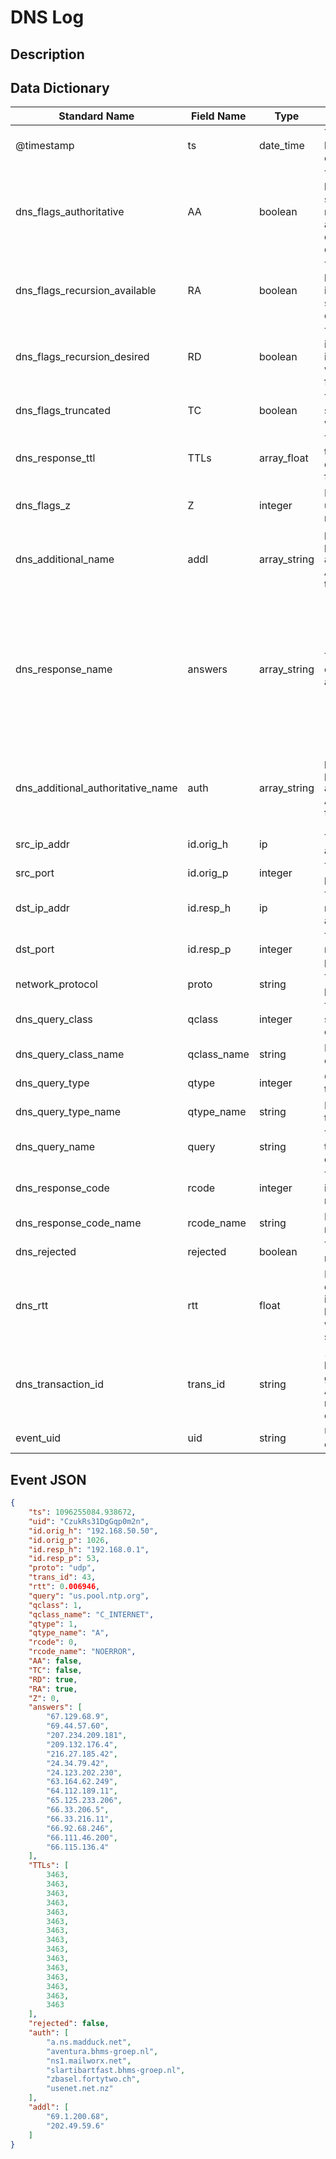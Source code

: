 # DNS Log

## Description

## Data Dictionary

| Standard Name                     | Field Name                      | Type                            | Description                                                                                                                                               | Sample Value                                                                                                                                                                                                                                              |
| -------------------------------   | ------------------------------- | ------------------------------- | -------------------------------                                                                                                                           | -------------------------------                                                                                                                                                                                                                           |
| @timestamp                        | ts                              | date_time                       | Timestamp of the beginning of the event in epoch format                                                                                                   | `1300475167.096535`                                                                                                                                                                                                                                       |
| dns_flags_authoritative           | AA                              | boolean                         | The Authoritative Answer bit for response messages specifies that the responding name server is an authority for the domain name in the question section. | `false`                                                                                                                                                                                                                                                   |
| dns_flags_recursion_available     | RA                              | boolean                         | The Recursion Available bit in a response message indicates that the name server supports recursive queries.                                              | `true`                                                                                                                                                                                                                                                    |
| dns_flags_recursion_desired       | RD                              | boolean                         | The Recursion Desired bit in a request message indicates that the client wants recursive service for this query.                                          | `true`                                                                                                                                                                                                                                                    |
| dns_flags_truncated               | TC                              | boolean                         | The Truncation bit specifies that the message was truncated.                                                                                              | `true`                                                                                                                                                                                                                                                    |
| dns_response_ttl                  | TTLs                            | array_float                     | The caching intervals of the associated RRs described by the answers field.                                                                               | `[ 3463, 3463, 3463, 3463, 3463, 3463, 3463, 3463, 3463, 3463, 3463, 3463, 3463, 3463, 3463 ]`                                                                                                                                                            |
| dns_flags_z                       | Z                               | integer                         | Reserved field that is usually zero in queries and responses.                                                                                             | `0`                                                                                                                                                                                                                                                       |
| dns_additional_name               | addl                            | array_string                    | present if policy/protocols/dns/auth-addl.bro is loaded Additional responses for the query.                                                               | `[ "69.1.200.68", "202.49.59.6" ]`                                                                                                                                                                                                                        |
| dns_response_name                 | answers                         | array_string                    | The set of resource descriptions in the query answer. Can be any string.                                                                                  | ` "67.129.68.9", "69.44.57.60", "207.234.209.181", "209.132.176.4", "216.27.185.42", "24.34.79.42", "24.123.202.230", "63.164.62.249", "64.112.189.11", "65.125.233.206", "66.33.206.5", "66.33.216.11", "66.92.68.246", "66.111.46.200", "66.115.136.4"` |
| dns_additional_authoritative_name | auth                            | array_string                    | present if policy/protocols/dns/auth-addl.bro is loaded Authoritative responses for the query.                                                            | `[ "a.ns.madduck.net", "aventura.bhms-groep.nl", "ns1.mailworx.net", "slartibartfast.bhms-groep.nl", "zbasel.fortytwo.ch", "usenet.net.nz" ]`                                                                                                             |
| src_ip_addr                       | id.orig_h                       | ip                              | The originating/source IP address                                                                                                                         | `192.168.50.50`                                                                                                                                                                                                                                           |
| src_port                          | id.orig_p                       | integer                         | The originating/source port                                                                                                                               | `1026`                                                                                                                                                                                                                                                    |
| dst_ip_addr                       | id.resp_h                       | ip                              | The responding/destination IP address                                                                                                                     | `192.168.0.1`                                                                                                                                                                                                                                             |
| dst_port                          | id.resp_p                       | integer                         | The responding/destination port                                                                                                                           | `53`                                                                                                                                                                                                                                                      |
| network_protocol                  | proto                           | string                          | The transport layer protocol of the connection.                                                                                                           | `udp`                                                                                                                                                                                                                                                     |
| dns_query_class                   | qclass                          | integer                         | The QCLASS value specifying the class of the query.                                                                                                       | `1`                                                                                                                                                                                                                                                       |
| dns_query_class_name              | qclass_name                     | string                          | Descriptive name for the class of the query.                                                                                                              | `C_INTERNET`                                                                                                                                                                                                                                              |
| dns_query_type                    | qtype                           | integer                         | QTYPE value specifying the type of the query.                                                                                                             | `1`                                                                                                                                                                                                                                                       |
| dns_query_type_name               | qtype_name                      | string                          | Descriptive name for the type of the query.                                                                                                               | `A`                                                                                                                                                                                                                                                       |
| dns_query_name                    | query                           | string                          | The domain name that is the subject of the DNS query.                                                                                                     | `us.pool.ntp.org`                                                                                                                                                                                                                                         |
| dns_response_code                 | rcode                           | integer                         | The response code value in DNS response messages.                                                                                                         | `0`                                                                                                                                                                                                                                                       |
| dns_response_code_name            | rcode_name                      | string                          | Descriptive name for the response code value.                                                                                                             | `NOERROR`                                                                                                                                                                                                                                                 |
| dns_rejected                      | rejected                        | boolean                         | The DNS query was rejected by the server.                                                                                                                 | `false`                                                                                                                                                                                                                                                   |
| dns_rtt                           | rtt                             | float                           | Round trip time for the query and response. This indicates the delay between when the request was seen until the answer started.                          | `0.006946`                                                                                                                                                                                                                                                |
| dns_transaction_id                | trans_id                        | string                          | 16-bit identifier assigned by the program that generated the DNS query. Also used in responses to match up replies to outstanding queries.                | `43`                                                                                                                                                                                                                                                      |
| event_uid                         | uid                             | string                          | Unique ID for the connection.                                                                                                                             | `CHhAvVGS1DHFjwGM9`                                                                                                                                                                                                                                       |


## Event JSON

```json
{
    "ts": 1096255084.938672,
    "uid": "CzukRs31DgGqp0m2n",
    "id.orig_h": "192.168.50.50",
    "id.orig_p": 1026,
    "id.resp_h": "192.168.0.1",
    "id.resp_p": 53,
    "proto": "udp",
    "trans_id": 43,
    "rtt": 0.006946,
    "query": "us.pool.ntp.org",
    "qclass": 1,
    "qclass_name": "C_INTERNET",
    "qtype": 1,
    "qtype_name": "A",
    "rcode": 0,
    "rcode_name": "NOERROR",
    "AA": false,
    "TC": false,
    "RD": true,
    "RA": true,
    "Z": 0,
    "answers": [
        "67.129.68.9",
        "69.44.57.60",
        "207.234.209.181",
        "209.132.176.4",
        "216.27.185.42",
        "24.34.79.42",
        "24.123.202.230",
        "63.164.62.249",
        "64.112.189.11",
        "65.125.233.206",
        "66.33.206.5",
        "66.33.216.11",
        "66.92.68.246",
        "66.111.46.200",
        "66.115.136.4"
    ],
    "TTLs": [
        3463,
        3463,
        3463,
        3463,
        3463,
        3463,
        3463,
        3463,
        3463,
        3463,
        3463,
        3463,
        3463,
        3463,
        3463
    ],
    "rejected": false,
    "auth": [
        "a.ns.madduck.net",
        "aventura.bhms-groep.nl",
        "ns1.mailworx.net",
        "slartibartfast.bhms-groep.nl",
        "zbasel.fortytwo.ch",
        "usenet.net.nz"
    ],
    "addl": [
        "69.1.200.68",
        "202.49.59.6"
    ]
}
```